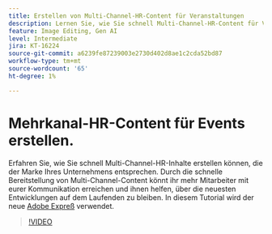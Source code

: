 ```yaml
---
title: Erstellen von Multi-Channel-HR-Content für Veranstaltungen
description: Lernen Sie, wie Sie schnell Multi-Channel-HR-Content für Veranstaltungen erstellen können.
feature: Image Editing, Gen AI
level: Intermediate
jira: KT-16224
source-git-commit: a6239fe87239003e2730d402d8ae1c2cda52bd87
workflow-type: tm+mt
source-wordcount: '65'
ht-degree: 1%

---
```


# Mehrkanal-HR-Content für Events erstellen.

Erfahren Sie, wie Sie schnell Multi-Channel-HR-Inhalte erstellen können, die der Marke Ihres Unternehmens entsprechen. Durch die schnelle Bereitstellung von Multi-Channel-Content könnt ihr mehr Mitarbeiter mit eurer Kommunikation erreichen und ihnen helfen, über die neuesten Entwicklungen auf dem Laufenden zu bleiben. In diesem Tutorial wird der neue [Adobe Expreß](https://www.adobe.com/express/) verwendet.

>[!VIDEO](https://video.tv.adobe.com/v/3434597?quality=12&learn=on&hidetitle=true)
